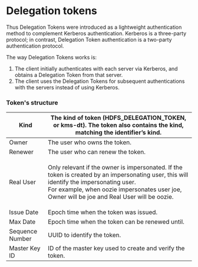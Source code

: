 # Delegation tokens

Thus Delegation Tokens were introduced as a lightweight authentication method to complement Kerberos authentication. Kerberos is a three-party protocol; in contrast, Delegation Token authentication is a two-party authentication protocol.

The way Delegation Tokens works is:

1. The client initially authenticates with each server via Kerberos, and obtains a Delegation Token from that server.
2. The client uses the Delegation Tokens for subsequent authentications with the servers instead of using Kerberos.

### Token's structure

| Kind            | The kind of token (HDFS\_DELEGATION\_TOKEN, or kms-dt). The token also contains the kind, matching the identifier’s kind.                                                                                                                         |
| --------------- | ------------------------------------------------------------------------------------------------------------------------------------------------------------------------------------------------------------------------------------------------- |
| Owner           | The user who owns the token.                                                                                                                                                                                                                      |
| Renewer         | The user who can renew the token.                                                                                                                                                                                                                 |
| Real User       | <p>Only relevant if the owner is impersonated. If the token is created by an impersonating user, this will identify the impersonating user.<br> For example, when oozie impersonates user joe, Owner will be joe and Real User will be oozie.</p> |
| Issue Date      | Epoch time when the token was issued.                                                                                                                                                                                                             |
| Max Date        | Epoch time when the token can be renewed until.                                                                                                                                                                                                   |
| Sequence Number | UUID to identify the token.                                                                                                                                                                                                                       |
| Master Key ID   | ID of the master key used to create and verify the token.                                                                                                                                                                                         |
